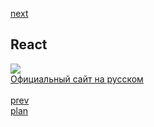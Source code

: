 <a href="03.md">next</a>

<h2>React</h2>

<div>
<img src="media/logos.png">
</div>

<div>
<a href="https://ru.reactjs.org/">Официальный сайт на русском</a>
</div>

<br/>
<a href="01.md">prev</a>
<br/>
<a href="00.md">plan</a>
